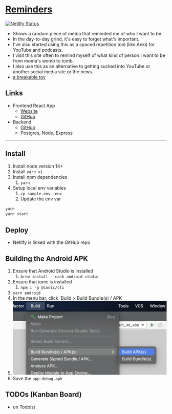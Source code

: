 # [Reminders](https://fullchee-reminders.netlify.app/)

[![Netlify Status](https://api.netlify.com/api/v1/badges/491f41eb-4181-4989-a6ed-71582e307840/deploy-status)](https://app.netlify.com/sites/fullchee-reminders/deploys)

* Shows a random piece of media that reminded me of who I want to be.
* In the day-to-day grind, it's easy to forget what's important.
* I've also started using this as a spaced repetition tool (like Anki) for YouTube and podcasts.
* I visit this site often to remind myself of what kind of person I want to be from moma's womb to tomb.
* I also use this as an alternative to getting sucked into YouTube or another social media site or the news.
* [a breakable toy](https://www.reactiflux.com/transcripts/jared-palmer-2#how-would-you-recommend-a-student)

## Links

- Frontend React App
  - [Website](https://fullchee-reminders.netlify.app/)
  - [GitHub](https://github.com/Fullchee/values-client)
- Backend
  - [GitHub](https://github.com/Fullchee/reminders-backend)
  - Postgres, Node, Express

---

## Install

1. Install node version 14+
2. Install `yarn v1`
3. Install npm dependencies
   1. `yarn`
4. Setup local env variables
   1. `cp sample.env .env`
   2. Update the env var

```bash
yarn
yarn start
```

## Deploy

- Netlify is linked with the GitHub repo

## Building the Android APK

1. Ensure that Android Studio is installed
   1. `brew install --cask android-studio`
2. Ensure that ionic is installed
   1. `npm i -g @ionic/cli`
3. `yarn android`
4. In the menu bar, click `Build > Build Bundle(s) / APK
5. ![3fa4503f917425bbee7c01d5ff2aa45a.png](3fa4503f917425bbee7c01d5ff2aa45a.png)
6. Save the `app-debug.apk`

## TODOs (Kanban Board)

- on Todoist
